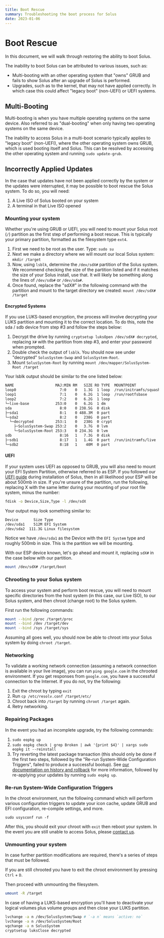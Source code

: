 ```yaml
---
title: Boot Rescue
summary: Troubleshooting the boot process for Solus
date: 2023-01-06
---
```


# Boot Rescue

In this document, we will walk through restoring the ability to boot Solus.

The inability to boot Solus can be attributed to various issues, such as:

- Multi-booting with an other operating system that "owns" GRUB and fails to show Solus after an upgrade of Solus is performed.
- Upgrades, such as to the kernel, that may not have applied correctly. In which case this could affect "legacy boot" (non-UEFI) or UEFI systems.

## Multi-Booting

Multi-booting is when you have multiple operating systems on the same device. Also referred to as "dual-booting" when only having two operating systems on the same device.

The inability to access Solus in a multi-boot scenario typically applies to "legacy boot" (non-UEFI), where the other operating system owns GRUB, which is used booting itself and Solus. This can be resolved by accessing the other operating system and running `sudo update-grub`.

## Incorrectly Applied Updates

In the case that updates have not been applied correctly by the system or the updates were interrupted, it may be possible to boot rescue the Solus system. To do so, you will need:

1. A Live ISO of Solus booted on your system
2. A terminal in that Live ISO opened

### Mounting your system

Whether you're using GRUB or UEFI, you will need to mount your Solus root (`/`) partition as the first step of performing a boot rescue. This is typically your primary partition, formatted as the filesystem type `ext4`.

1. First we need to be root as the user. Type: `sudo su`
2. Next we make a directory where we will mount our local Solus system: `mkdir /target`
3. Now, using `lsblk`, determine the `/dev/sdX#` partition of the Solus system. We recommend checking the size of the partition listed and if it matches the size of your Solus install, use that. It will likely be something along the lines of `/dev/sdb#` or `/dev/sda#`.
4. Once found, replace the "sdX#" in the following command with the partition and mount to the target directory we created: `mount /dev/sdX# /target`

#### Encrypted Systems

If you use LUKS-based encryption, the process will involve decrypting your LUKS partition and mounting it to the correct location. To do this, note the sda / sdb device from step #3 and follow the steps below:

1. Decrypt the drive by running `cryptsetup luksOpen /dev/sdX# decrypted`, replacing `X#` with the partition from step #3, and enter your password when prompted.
2. Double check the output of `lsblk`. You should now see under "decrypted" `SolusSystem-Swap` and `SolusSystem-Root`.
3. Mount `SolusSystem-Root` by running `mount /dev/mapper/SolusSystem-Root /target`

Your lsblk output should be similar to the one listed below:

``` bash
NAME                   MAJ:MIN RM   SIZE RO TYPE  MOUNTPOINT
loop0                    7:0    0   1.3G  1 loop  /run/initramfs/squashfs
loop1                    7:1    0   6.2G  1 loop  /run/rootfsbase
loop2                    7:2    0   6.2G  1 loop  
└─live-base            253:0    0   6.2G  1 dm    
sda                      8:0    0 238.5G  0 disk  
├─sda1                   8:1    0 488.3M  0 part  
└─sda2                   8:2    0   238G  0 part  
  └─decrypted          253:1    0   238G  0 crypt 
    ├─SolusSystem-Swap 253:2    0   3.7G  0 lvm   
    └─SolusSystem-Root 253:3    0 234.3G  0 lvm   
sdb                      8:16   1   7.3G  0 disk  
├─sdb1                   8:17   1   1.4G  0 part  /run/initramfs/live
└─sdb2                   8:18   1    40M  0 part
```

#### UEFI

If your system uses UEFI as opposed to GRUB, you will also need to mount your EFI System Partition, otherwise referred to as ESP. If you followed our [UEFI guide](/articles/installation/disks/en/) during installation of Solus, then in all likelihood your ESP will be about 500mb in size. If you're unsure of the partition, run the following, replacing X with the same letter during your mounting of your root file system, minus the number:

```bash
fdisk -o Device,Size,Type -l /dev/sdX
```

Your output may look something similar to:

``` bash
Device       Size Type
/dev/sda1    512M EFI System
/dev/sda2  111.3G Linux filesystem
```

Notice we have `/dev/sda1` as the Device with the `EFI System` type and roughly 500mb in size. This is the partition we will be mounting.

With our ESP device known, let's go ahead and mount it, replacing `sdX#` in the case below with our partition.

``` bash
mount /dev/sdX# /target/boot
```

### Chrooting to your Solus system

To access your system and perform boot rescue, you will need to mount specific directories from the host system (in this case, our Live ISO), to our Solus system, and then chroot (change root) to the Solus system.

First run the following commands:


``` bash
mount --bind /proc /target/proc
mount --bind /dev /target/dev
mount --bind /sys /target/sys
```

Assuming all goes well, you should now be able to chroot into your Solus system by doing `chroot /target`.

### Networking

To validate a working network connection (assuming a network connection is available in your live image), you can run `ping google.com` in the chrooted environment. If you get responses from `google.com`, you have a successful connection to the Internet. If you do not, try the following:

1. Exit the chroot by typing `exit`
2. Run `cp /etc/resolv.conf /target/etc/`
3. Chroot back into `/target` by running `chroot /target` again.
4. Retry networking.

### Repairing Packages

In the event you had an incomplete upgrade, try the following commands:

1. `sudo eopkg up`
2. `sudo eopkg check | grep Broken | awk '{print $4}' | xargs sudo eopkg it --reinstall`
3. Try reverting the latest package transaction (this should only be done if the first two steps, followed by the "Re-run System-Wide Configuration Triggers", failed to produce a successful bootup). See [our documentation on history and rollback](/articles/package-management/history-and-rollback/en) for more information, followed by re-applying your updates by running `sudo eopkg up`.

### Re-run System-Wide Configuration Triggers

In the chroot environment, run the following command which will perform various configuration triggers to update your icon cache, update GRUB and EFI configuration, re-compile settings, and more.

```
sudo usysconf run -f
```

After this, you should exit your chroot with `exit` then reboot your system. In the event you are still unable to access Solus, please [contact us](/articles/contributing/getting-involved/en).

### Unmounting your system

In case further partition modifications are required, there's a series of steps that must be followed.

If you are still chrooted you have to exit the chroot environment by pressing `Ctrl` + `D`.

Then proceed with unmounting the filesystem.

``` bash
umount -R /target
```

In case of having a LUKS-based encryption you'll have to deactivate your logical volumes plus volume groups and then close your LUKS partition.

``` bash
lvchange -a n /dev/SolusSystem/Swap # `-a n` means `active: no`
lvchange -a n /dev/SolusSystem/Root
vgchange -a n SolusSystem
cryptsetup luksClose decrypted
```

